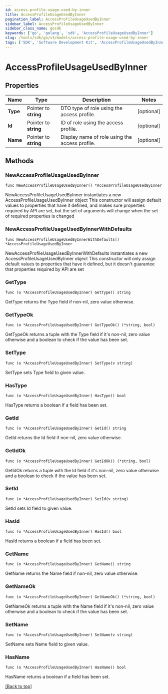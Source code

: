 ```yaml
---
id: access-profile-usage-used-by-inner
title: AccessProfileUsageUsedByInner
pagination_label: AccessProfileUsageUsedByInner
sidebar_label: AccessProfileUsageUsedByInner
sidebar_class_name: gosdk
keywords: ['go', 'golang', 'sdk', 'AccessProfileUsageUsedByInner'] 
slug: /tools/sdk/go/v3/models/access-profile-usage-used-by-inner
tags: ['SDK', 'Software Development Kit', 'AccessProfileUsageUsedByInner']
---
```


# AccessProfileUsageUsedByInner

## Properties

Name | Type | Description | Notes
------------ | ------------- | ------------- | -------------
**Type** |  Pointer to **string** | DTO type of role using the access profile. | [optional] 
**Id** |  Pointer to **string** | ID of role using the access profile. | [optional] 
**Name** |  Pointer to **string** | Display name of role using the access profile. | [optional] 

## Methods

### NewAccessProfileUsageUsedByInner

`func NewAccessProfileUsageUsedByInner() *AccessProfileUsageUsedByInner`

NewAccessProfileUsageUsedByInner instantiates a new AccessProfileUsageUsedByInner object
This constructor will assign default values to properties that have it defined,
and makes sure properties required by API are set, but the set of arguments
will change when the set of required properties is changed

### NewAccessProfileUsageUsedByInnerWithDefaults

`func NewAccessProfileUsageUsedByInnerWithDefaults() *AccessProfileUsageUsedByInner`

NewAccessProfileUsageUsedByInnerWithDefaults instantiates a new AccessProfileUsageUsedByInner object
This constructor will only assign default values to properties that have it defined,
but it doesn't guarantee that properties required by API are set

### GetType

`func (o *AccessProfileUsageUsedByInner) GetType() string`

GetType returns the Type field if non-nil, zero value otherwise.

### GetTypeOk

`func (o *AccessProfileUsageUsedByInner) GetTypeOk() (*string, bool)`

GetTypeOk returns a tuple with the Type field if it's non-nil, zero value otherwise
and a boolean to check if the value has been set.

### SetType

`func (o *AccessProfileUsageUsedByInner) SetType(v string)`

SetType sets Type field to given value.

### HasType

`func (o *AccessProfileUsageUsedByInner) HasType() bool`

HasType returns a boolean if a field has been set.

### GetId

`func (o *AccessProfileUsageUsedByInner) GetId() string`

GetId returns the Id field if non-nil, zero value otherwise.

### GetIdOk

`func (o *AccessProfileUsageUsedByInner) GetIdOk() (*string, bool)`

GetIdOk returns a tuple with the Id field if it's non-nil, zero value otherwise
and a boolean to check if the value has been set.

### SetId

`func (o *AccessProfileUsageUsedByInner) SetId(v string)`

SetId sets Id field to given value.

### HasId

`func (o *AccessProfileUsageUsedByInner) HasId() bool`

HasId returns a boolean if a field has been set.

### GetName

`func (o *AccessProfileUsageUsedByInner) GetName() string`

GetName returns the Name field if non-nil, zero value otherwise.

### GetNameOk

`func (o *AccessProfileUsageUsedByInner) GetNameOk() (*string, bool)`

GetNameOk returns a tuple with the Name field if it's non-nil, zero value otherwise
and a boolean to check if the value has been set.

### SetName

`func (o *AccessProfileUsageUsedByInner) SetName(v string)`

SetName sets Name field to given value.

### HasName

`func (o *AccessProfileUsageUsedByInner) HasName() bool`

HasName returns a boolean if a field has been set.


[[Back to top]](#) 


